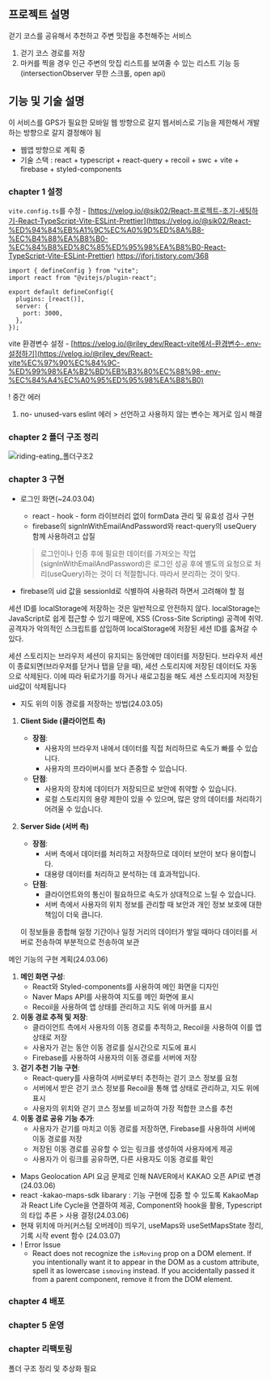 ## 프로젝트 설명

걷기 코스를 공유해서 추천하고 주변 맛집을 추천해주는 서비스

1. 걷기 코스 경로를 저장
2. 마커를 찍을 경우 인근 주변의 맛집 리스트를 보여줄 수 있는 리스트 기능 등(intersectionObserver 무한 스크롤, open api)

## 기능 및 기술 설명

이 서비스를 GPS가 필요한 모바일 웹 방향으로 갈지 웹서비스로 기능을 제한해서 개발하는 방향으로 갈지 결정해야 됨

- 웹앱 방향으로 계획 중
- 기술 스택 : react + typescript + react-query + recoil + swc + vite + firebase + styled-components

### chapter 1 설정

`vite.config.ts`를 수정 - [https://velog.io/@sik02/React-프로젝트-초기-세팅하기-React-TypeScript-Vite-ESLint-Prettier](https://velog.io/@sik02/React-%ED%94%84%EB%A1%9C%EC%A0%9D%ED%8A%B8-%EC%B4%88%EA%B8%B0-%EC%84%B8%ED%8C%85%ED%95%98%EA%B8%B0-React-TypeScript-Vite-ESLint-Prettier) https://jforj.tistory.com/368

```tsx
import { defineConfig } from "vite";
import react from "@vitejs/plugin-react";

export default defineConfig({
  plugins: [react()],
  server: {
    port: 3000,
  },
});
```

vite 환경변수 설정 - [https://velog.io/@riley_dev/React-vite에서-환경변수-.env-설정하기](https://velog.io/@riley_dev/React-vite%EC%97%90%EC%84%9C-%ED%99%98%EA%B2%BD%EB%B3%80%EC%88%98-.env-%EC%84%A4%EC%A0%95%ED%95%98%EA%B8%B0)

! 중간 에러

1. no- unused-vars eslint 에러 > 선언하고 사용하지 않는 변수는 제거로 임시 해결

### chapter 2 폴더 구조 정리

![riding-eating_폴더구조2](https://github.com/gongyoon93/riding-eating/assets/94844343/60472615-5f6f-418a-a981-6388d201d836)

### chapter 3 구현

- 로그인 화면(~24.03.04)

  - react - hook - form 라이브러리 없이 formData 관리 및 유효성 검사 구현
  - firebase의 signInWithEmailAndPassword와 react-query의 useQuery 함께 사용하려고 삽질

  > 로그인이나 인증 후에 필요한 데이터를 가져오는 작업(signInWithEmailAndPassword)은 로그인 성공 후에 별도의 요청으로 처리(useQuery)하는 것이 더 적절합니다. 따라서 분리하는 것이 맞다.

- firebase의 uid 값을 sessionId로 식별하여 사용하려 하면서 고려해야 할 점

세션 ID를 localStorage에 저장하는 것은 일반적으로 안전하지 않다. localStorage는 JavaScript로 쉽게 접근할 수 있기 때문에, XSS (Cross-Site Scripting) 공격에 취약. 공격자가 악의적인 스크립트를 삽입하여 localStorage에 저장된 세션 ID를 훔쳐갈 수 있다.

세션 스토리지는 브라우저 세션이 유지되는 동안에만 데이터를 저장된다. 브라우저 세션이 종료되면(브라우저를 닫거나 탭을 닫을 때), 세션 스토리지에 저장된 데이터도 자동으로 삭제된다. 이에 따라 뒤로가기를 하거나 새로고침을 해도 세션 스토리지에 저장된 uid값이 삭제됩니다

- 지도 위의 이동 경로를 저장하는 방법(24.03.05)

1. **Client Side (클라이언트 측)**
   - **장점**:
     - 사용자의 브라우저 내에서 데이터를 직접 처리하므로 속도가 빠를 수 있습니다.
     - 사용자의 프라이버시를 보다 존중할 수 있습니다.
   - **단점**:
     - 사용자의 장치에 데이터가 저장되므로 보안에 취약할 수 있습니다.
     - 로컬 스토리지의 용량 제한이 있을 수 있으며, 많은 양의 데이터를 처리하기 어려울 수 있습니다.
2. **Server Side (서버 측)**

   - **장점**:
     - 서버 측에서 데이터를 처리하고 저장하므로 데이터 보안이 보다 용이합니다.
     - 대용량 데이터를 처리하고 분석하는 데 효과적입니다.
   - **단점**:
     - 클라이언트와의 통신이 필요하므로 속도가 상대적으로 느릴 수 있습니다.
     - 서버 측에서 사용자의 위치 정보를 관리할 때 보안과 개인 정보 보호에 대한 책임이 더욱 큽니다.

   이 정보들을 종합해 일정 기간이나 일정 거리의 데이터가 쌓일 때마다 데이터를 서버로 전송하여 부분적으로 전송하여 보관

메인 기능의 구현 계획(24.03.06)

1. **메인 화면 구성**:
   - React와 Styled-components를 사용하여 메인 화면을 디자인
   - Naver Maps API를 사용하여 지도를 메인 화면에 표시
   - Recoil을 사용하여 앱 상태를 관리하고 지도 위에 마커를 표시
2. **이동 경로 추적 및 저장**:
   - 클라이언트 측에서 사용자의 이동 경로를 추적하고, Recoil을 사용하여 이를 앱 상태로 저장
   - 사용자가 걷는 동안 이동 경로를 실시간으로 지도에 표시
   - Firebase를 사용하여 사용자의 이동 경로를 서버에 저장
3. **걷기 추천 기능 구현**:
   - React-query를 사용하여 서버로부터 추천하는 걷기 코스 정보를 요청
   - 서버에서 받은 걷기 코스 정보를 Recoil을 통해 앱 상태로 관리하고, 지도 위에 표시
   - 사용자의 위치와 걷기 코스 정보를 비교하여 가장 적합한 코스를 추천
4. **이동 경로 공유 기능 추가**:
   - 사용자가 걷기를 마치고 이동 경로를 저장하면, Firebase를 사용하여 서버에 이동 경로를 저장
   - 저장된 이동 경로를 공유할 수 있는 링크를 생성하여 사용자에게 제공
   - 사용자가 이 링크를 공유하면, 다른 사용자도 이동 경로를 확인

- Maps Geolocation API 요금 문제로 인해 NAVER에서 KAKAO 오픈 API로 변경(24.03.06)
- react -kakao-maps-sdk libarary : 기능 구현에 집중 할 수 있도록 KakaoMap과 React Life Cycle을 연결하여 제공, Component와 hook을 활용, Typescript의 타입 추론 > 사용 결정(24.03.06)
- 현재 위치에 마커(커스텀 오버레이) 띄우기, useMaps와 useSetMapsState 정리, 기록 시작 event 함수 (24.03.07)
- ! Error Issue
  - React does not recognize the `isMoving` prop on a DOM element. If you intentionally want it to appear in the DOM as a custom attribute, spell it as lowercase `ismoving` instead. If you accidentally passed it from a parent component, remove it from the DOM element.
    >

### chapter 4 배포

### chapter 5 운영

### chapter 리팩토링

폴더 구조 정리 및 추상화 필요
